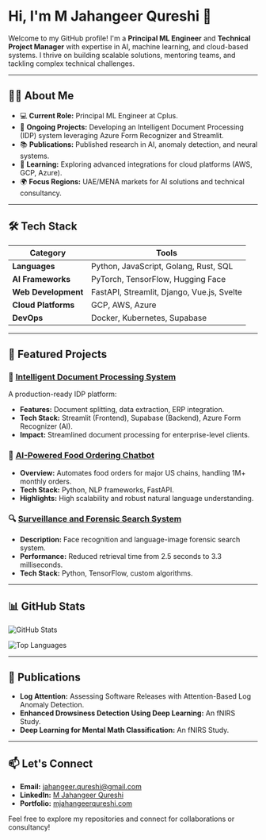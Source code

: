 # Hi, I'm M Jahangeer Qureshi 👋

Welcome to my GitHub profile! I'm a **Principal ML Engineer** and **Technical Project Manager** with expertise in AI, machine learning, and cloud-based systems. I thrive on building scalable solutions, mentoring teams, and tackling complex technical challenges.

---

## 👨‍💻 About Me
- 💻 **Current Role:** Principal ML Engineer at Cplus.
- 🚀 **Ongoing Projects:** Developing an Intelligent Document Processing (IDP) system leveraging Azure Form Recognizer and Streamlit.
- 📚 **Publications:** Published research in AI, anomaly detection, and neural systems.
- 🌱 **Learning:** Exploring advanced integrations for cloud platforms (AWS, GCP, Azure).
- 🌍 **Focus Regions:** UAE/MENA markets for AI solutions and technical consultancy.

---

## 🛠️ Tech Stack

| **Category**        | **Tools**                                    |
|----------------------|----------------------------------------------|
| **Languages**       | Python, JavaScript, Golang, Rust, SQL       |
| **AI Frameworks**   | PyTorch, TensorFlow, Hugging Face           |
| **Web Development** | FastAPI, Streamlit, Django, Vue.js, Svelte  |
| **Cloud Platforms** | GCP, AWS, Azure                             |
| **DevOps**          | Docker, Kubernetes, Supabase                |

---

## 📌 Featured Projects

### 🌟 [Intelligent Document Processing System](https://github.com/M-Jahangeer-Qureshi/idp-system)
A production-ready IDP platform:
- **Features:** Document splitting, data extraction, ERP integration.
- **Tech Stack:** Streamlit (Frontend), Supabase (Backend), Azure Form Recognizer (AI).
- **Impact:** Streamlined document processing for enterprise-level clients.

### 🤖 [AI-Powered Food Ordering Chatbot](https://github.com/M-Jahangeer-Qureshi/food-order-chatbot)
- **Overview:** Automates food orders for major US chains, handling 1M+ monthly orders.
- **Tech Stack:** Python, NLP frameworks, FastAPI.
- **Highlights:** High scalability and robust natural language understanding.

### 🔍 [Surveillance and Forensic Search System](https://github.com/M-Jahangeer-Qureshi/surveillance-system)
- **Description:** Face recognition and language-image forensic search system.
- **Performance:** Reduced retrieval time from 2.5 seconds to 3.3 milliseconds.
- **Tech Stack:** Python, TensorFlow, custom algorithms.

---

## 📊 GitHub Stats

![GitHub Stats](https://github-readme-stats.vercel.app/api?username=M-Jahangeer-Qureshi&show_icons=true&theme=radical)

![Top Languages](https://github-readme-stats.vercel.app/api/top-langs/?username=M-Jahangeer-Qureshi&layout=compact&theme=radical)

---

## 📜 Publications
- **Log Attention:** Assessing Software Releases with Attention-Based Log Anomaly Detection.
- **Enhanced Drowsiness Detection Using Deep Learning:** An fNIRS Study.
- **Deep Learning for Mental Math Classification:** An fNIRS Study.

---

## 📫 Let's Connect
- **Email:** jahangeer.qureshi@gmail.com
- **LinkedIn:** [M Jahangeer Qureshi](https://www.linkedin.com/in/mjahangeerqureshi)
- **Portfolio:** [mjahangeerqureshi.com](https://m-jahangeer-qureshi.vercel.app/)

Feel free to explore my repositories and connect for collaborations or consultancy!
